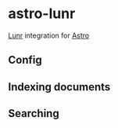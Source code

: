 

# astro-lunr

[Lunr](https://lunrjs.com) integration for [Astro](https://astro.build/)

## Config

## Indexing documents

## Searching

